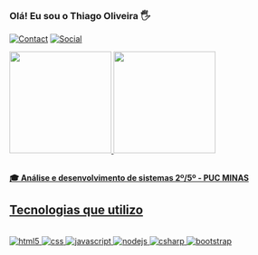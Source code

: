 ### Olá! Eu sou o Thiago Oliveira 🖐️
  
[![Contact](https://img.shields.io/badge/Gmail-D14836?style=for-the-badge&logo=gmail&logoColor=white)](mailto:thiago.souza.1138412@sga.pucminas.br) [![Social](https://img.shields.io/badge/LinkedIn-0077B5?style=for-the-badge&logo=linkedin&logoColor=white)](https://www.linkedin.com/in/thiaggliveira/)
<br/>
<div align="left">
  <a href="https://github.com/ThiagoOliveiraQ">
  <img height="180em" src="https://github-readme-stats.vercel.app/api?username=ThiagoOliveiraQ&theme=github_dark&show_icons=true"/>
  <img height="180em" src="https://github-readme-stats.vercel.app/api/top-langs/?username=luisacoutinho06&layout=compact&langs_count=7&theme=github_dark"/>
</div>
</div>
<br>
     
**🎓 Análise e desenvolvimento de sistemas 2º/5º - PUC MINAS**

## Tecnologias que utilizo

<div style="display: inline_block"><br/>
   <img aling="center" alt="html5" src="https://img.shields.io/badge/HTML5-E34F26?style=for-the-badge&logo=html5&logoColor=white">
   <img aling="center" alt="css" src="https://img.shields.io/badge/CSS3-1572B6?style=for-the-badge&logo=css3&logoColor=white">
   <img aling="center" alt="javascript" src="https://img.shields.io/badge/JavaScript-F7DF1E?style=for-the-badge&logo=javascript&logoColor=black">
   <img aling="center" alt="nodejs" src="https://img.shields.io/badge/Node.js-43853D?style=for-the-badge&logo=node.js&logoColor=white">
   <img aling="center" alt="csharp" src="https://img.shields.io/badge/C%23-239120?style=for-the-badge&logo=c-sharp&logoColor=white">
   <img aling="center" alt="bootstrap" src="https://img.shields.io/badge/Bootstrap-563D7C?style=for-the-badge&logo=bootstrap&logoColor=white">
</div>
